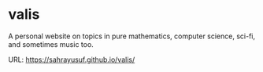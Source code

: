 # valis
A personal website on topics in pure mathematics, computer science, sci-fi, and sometimes music too.

URL: https://sahrayusuf.github.io/valis/
